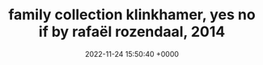 ---
title: "family collection klinkhamer, yes no if by rafaël rozendaal, 2014"
link: "http://www.yesnoif.com"
date: "2022-11-24 15:50:40 +0000"
---